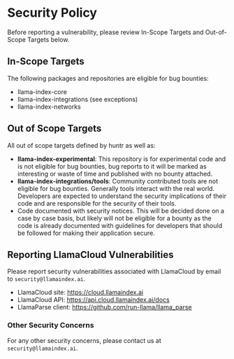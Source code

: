 # Security Policy

Before reporting a vulnerability, please review In-Scope Targets and Out-of-Scope Targets below.

## In-Scope Targets

The following packages and repositories are eligible for bug bounties:

- llama-index-core
- llama-index-integrations (see exceptions)
- llama-index-networks

## Out of Scope Targets

All out of scope targets defined by huntr as well as:

- **llama-index-experimental**: This repository is for experimental code and is not
  eligible for bug bounties, bug reports to it will be marked as interesting or waste of
  time and published with no bounty attached.
- **llama-index-integrations/tools**: Community contributed tools are not eligible for bug
  bounties. Generally tools interact with the real world. Developers are expected to
  understand the security implications of their code and are responsible for the security
  of their tools.
- Code documented with security notices. This will be decided done on a case by
  case basis, but likely will not be eligible for a bounty as the code is already
  documented with guidelines for developers that should be followed for making their
  application secure.

## Reporting LlamaCloud Vulnerabilities

Please report security vulnerabilities associated with LlamaCloud by email to `security@llamaindex.ai`.

- LlamaCloud site: https://cloud.llamaindex.ai
- LlamaCloud API: https://api.cloud.llamaindex.ai/docs
- LlamaParse client: https://github.com/run-llama/llama_parse

### Other Security Concerns

For any other security concerns, please contact us at `security@llamaindex.ai`.
